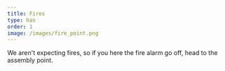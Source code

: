 ```yaml
---
title: Fires
type: has
order: 1
image: /images/fire_point.png
---
```


We aren't expecting fires, so if you here the fire alarm go off, head to the assembly point.

